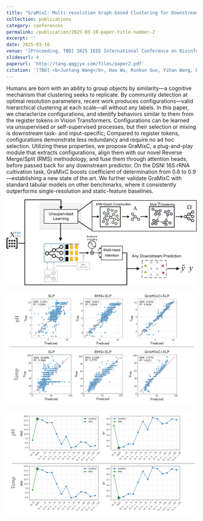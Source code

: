 ```yaml
---
title: "GraMixC: Multi-resolution Graph-based Clustering for Downstream Prediction"
collection: publications
category: conferences
permalink: /publication/2025-03-10-paper-title-number-2
excerpt: ''
date: 2025-03-10
venue: '[Proceeding, TBD] 2025 IEEE International Conference on Bioinformatics and Biomedicine (BIBM)'
slidesurl: #
paperurl: 'http://tang.qqgjyx.com/files/paper2.pdf'
citation: '[TBD] <b>Juntang Wang</b>, Hao Wu, Runkun Guo, Yihan Wang, Dongmian Zou, Shixin Xu (2025). &quot;GraMixC: Multi-resolution Graph-based Clustering for Downstream Prediction.&quot; <i>2025 IEEE International Conference on Bioinformatics and Biomedicine (BIBM)</i>. 1(1).'
---
```


Humans are born with an ability to group objects by similarity—a cognitive mechanism that clustering seeks to replicate.
By community detection at optimal resolution parameters, recent work produces configurations—valid hierarchical clustering at each scale—all without any labels.
In this paper, we characterize configurations, and identify behaviors similar to them from the register tokens in Vision Transformers.
Configurations can be learned via unsupervised or self-supervised processes, but their selection or mixing is downstream task- and input-specific;
Compared to register tokens, configurations demonstrate less redundancy and require no ad hoc selection.
Utilizing these properties, we propose GraMixC, a plug-and-play module that extracts configurations, align them with our novel Reverse Merge/Split (RMS) methodology, and fuse them through attention heads, before passed back for any downstream predictor.
On the DSNI 16S rRNA cultivation task, GraMixC boosts coefficient of determination from 0.6 to 0.9—establishing a new state of the art.
We further validate GraMixC with standard tabular models on other benchmarks, where it consistently outperforms single-resolution and static-feature baselines.

![Figure 1: GraMixC model architecture](../images/publications/gmc_model_architecture.png)

![Figure 2: Regression performance for DSNI prediction task](../images/publications/gmc_regression.png)

![Figure 3: Ablation study results on DSNI prediction task](../images/publications/gmc_ablation.png)
